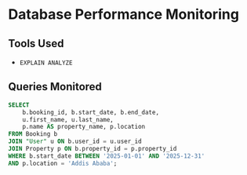# Database Performance Monitoring

## Tools Used

- `EXPLAIN ANALYZE`

## Queries Monitored

```sql
SELECT
    b.booking_id, b.start_date, b.end_date,
    u.first_name, u.last_name,
    p.name AS property_name, p.location
FROM Booking b
JOIN "User" u ON b.user_id = u.user_id
JOIN Property p ON b.property_id = p.property_id
WHERE b.start_date BETWEEN '2025-01-01' AND '2025-12-31'
AND p.location = 'Addis Ababa';
```
